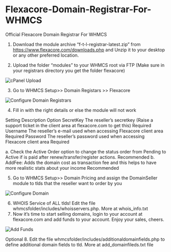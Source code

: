 # Flexacore-Domain-Registrar-For-WHMCS
Official Flexacore Domain Registrar For WHMCS



1.	Download the module archive “f-t-l-registrar-latest.zip” from https://www.flexacore.com/downloads.php and Unzip it to your desktop or any other preferred location.

2.	Upload the folder “modules” to your WHMCS root via FTP (Make sure in your registrars directory you get the folder flexacore)

 <img src="https://cdn.flexacore.com/docs/whmcs/cpanel_upload.png" alt="cPanel Upload">


3.	Go to WHMCS Setup>> Domain Registars >> Flexacore

  <img src="https://cdn.flexacore.com/docs/whmcs/admin_configregistrars.png" alt="Configure Domain Registrars">
  
4.	Fill in with the right details or else the module will not work

Setting	Description	Option
SecretKey	The reseller’s secretkey (Raise a support ticket in the client area at flexacore.com to get this)	Required
Username	The reseller’s e-mail used when accessing Flexacore client area	Required
Password	The reseller’s password used when accessing Flexacore client area	Required




a.	Check the Active Order option to change the status order from Pending to Active if is paid after renew/transfer/register actions. Recommended
b.	AddFee: Adds the domain cost as transaction fee and this helps to have more realistic stats about your income Recommended

5.	Go to WHMCS Setup>> Domain Pricing and assign the DomainSeller module to tlds that the reseller want to order by you
 
<img src="https://cdn.flexacore.com/docs/whmcs/admin_configdomains.png" alt="Configure Domain">

6.	WHOIS Service of ALL tlds! Edit the file whmcsfolder/includes/whoisservers.php. More at whois_info.txt
7.	Now it’s time to start selling domains, login to your account at flexacore.com and add funds to your account. Enjoy your sales, cheers.

<img src="https://cdn.flexacore.com/docs/whmcs/admin_user_add_funds.png" alt="Add Funds">

Optional
8.	Edit the file whmcsfolder/includes/additionaldomainfields.php to define additional domain fields to tld. More at add_domainfileds.txt file 

